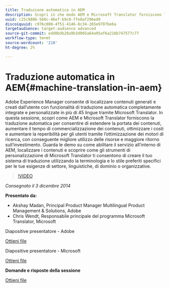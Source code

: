 ```yaml
---
title: Traduzione automatica in AEM
description: Scopri in che modo AEM e Microsoft Translator forniscono la traduzione automatica per consentire di estendere la portata dei contenuti, aumentare i tempi di commercializzazione dei contenuti, ottimizzare i costi e aumentare la reperibilità per gli utenti tramite l’ottimizzazione dei motori di ricerca, con conseguente migliore utilizzo delle risorse e maggiore ROI.
uuid: c25c9806-560c-46ef-b9c0-ffe0af296ed9
discoiquuid: c976c008-4f51-4146-8c34-265e9707be6a
targetaudience: target-audience advanced
source-git-commit: edd0bdb28a9b3d065a64a95af6a216b747577c77
workflow-type: tm+mt
source-wordcount: '210'
ht-degree: 2%

---
```


# Traduzione automatica in AEM{#machine-translation-in-aem}

Adobe Experience Manager consente di localizzare contenuti generati e creati dall’utente con funzionalità di traduzione automatica completamente integrate e personalizzate in più di 45 lingue tramite Microsoft Translator. In questa sessione, scopri come AEM e Microsoft Translator forniscono la traduzione automatica per consentire di estendere la portata dei contenuti, aumentare il tempo di commercializzazione dei contenuti, ottimizzare i costi e aumentare la reperibilità per gli utenti tramite l’ottimizzazione dei motori di ricerca, con conseguente migliore utilizzo delle risorse e maggiore ritorno sull’investimento. Guarda le demo su come abilitare il servizio all’interno di AEM, localizzare i contenuti e scoprire come gli strumenti di personalizzazione di Microsoft Translator ti consentono di creare il tuo sistema di traduzione utilizzando la terminologia e lo stile preferiti specifici per le tue esigenze di settore, linguistiche, di dominio o organizzative.

>[!VIDEO](https://video.tv.adobe.com/v/19383/?quality=9)

*Consegnato il 3 dicembre 2014*

**Presentato da:**

* Akshay Madan, Principal Product Manager Multilingual Product Management &amp; Solutions, Adobe
* Chris Wendt, Responsabile principale del programma Microsoft Translator, Microsoft

Diapositive presentatore - Adobe

[Ottieni file](assets/aem-gems-machine-translation-12-03-14.pdf)

Diapositive presentatore - Microsoft

[Ottieni file](assets/adobe-microsoft-gems-12-03-14.pdf)

**Domande e risposte della sessione**

[Ottieni file](assets/q-a-machine-translation-12-3-14.pdf)
<!--
[Get back to the Overview](https://helpx.adobe.com/experience-manager/kt/eseminars/gems/aem-index.html)
-->
